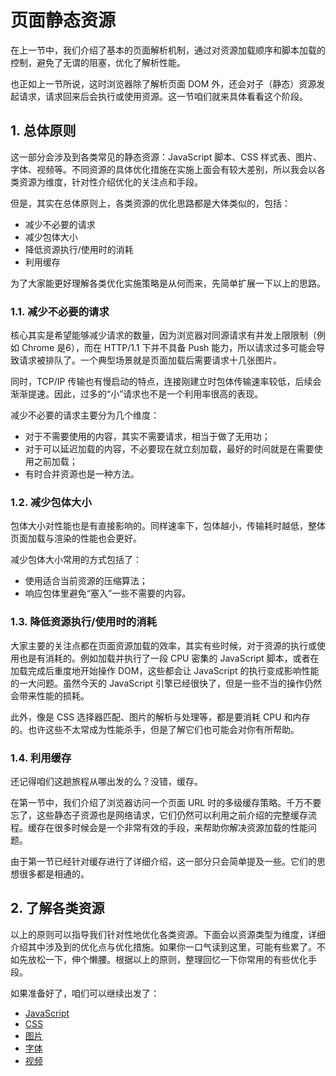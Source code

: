 # 页面静态资源

在上一节中，我们介绍了基本的页面解析机制，通过对资源加载顺序和脚本加载的控制，避免了无谓的阻塞，优化了解析性能。

也正如上一节所说，这时浏览器除了解析页面 DOM 外，还会对子（静态）资源发起请求，请求回来后会执行或使用资源。这一节咱们就来具体看看这个阶段。

## 1. 总体原则

这一部分会涉及到各类常见的静态资源：JavaScript 脚本、CSS 样式表、图片、字体、视频等。不同资源的具体优化措施在实施上面会有较大差别，所以我会以各类资源为维度，针对性介绍优化的关注点和手段。

但是，其实在总体原则上，各类资源的优化思路都是大体类似的，包括：

- 减少不必要的请求
- 减少包体大小
- 降低资源执行/使用时的消耗
- 利用缓存

为了大家能更好理解各类优化实施策略是从何而来，先简单扩展一下以上的思路。

### 1.1. 减少不必要的请求

核心其实是希望能够减少请求的数量，因为浏览器对同源请求有并发上限限制（例如 Chrome 是6），而在 HTTP/1.1 下并不具备 Push 能力，所以请求过多可能会导致请求被排队了。一个典型场景就是页面加载后需要请求十几张图片。

同时，TCP/IP 传输也有慢启动的特点，连接刚建立时包体传输速率较低，后续会渐渐提速。因此，过多的“小”请求也不是一个利用率很高的表现。

减少不必要的请求主要分为几个维度：

- 对于不需要使用的内容，其实不需要请求，相当于做了无用功；
- 对于可以延迟加载的内容，不必要现在就立刻加载，最好的时间就是在需要使用之前加载；
- 有时合并资源也是一种方法。

### 1.2. 减少包体大小

包体大小对性能也是有直接影响的。同样速率下，包体越小，传输耗时越低，整体页面加载与渲染的性能也会更好。

减少包体大小常用的方式包括了：

- 使用适合当前资源的压缩算法；
- 响应包体里避免“塞入”一些不需要的内容。

### 1.3. 降低资源执行/使用时的消耗

大家主要的关注点都在页面资源加载的效率，其实有些时候，对于资源的执行或使用也是有消耗的。例如加载并执行了一段 CPU 密集的 JavaScript 脚本，或者在加载完成后重度地开始操作 DOM，这些都会让 JavaScript 的执行变成影响性能的一大问题。虽然今天的 JavaScript 引擎已经很快了，但是一些不当的操作仍然会带来性能的损耗。

此外，像是 CSS 选择器匹配、图片的解析与处理等，都是要消耗 CPU 和内存的。也许这些不太常成为性能杀手，但是了解它们也可能会对你有所帮助。

### 1.4. 利用缓存

还记得咱们这趟旅程从哪出发的么？没错，缓存。

在第一节中，我们介绍了浏览器访问一个页面 URL 时的多级缓存策略。千万不要忘了，这些静态子资源也是网络请求，它们仍然可以利用之前介绍的完整缓存流程。缓存在很多时候会是一个非常有效的手段，来帮助你解决资源加载的性能问题。

由于第一节已经针对缓存进行了详细介绍，这一部分只会简单提及一些。它们的思想很多都是相通的。

## 2. 了解各类资源

以上的原则可以指导我们针对性地优化各类资源。下面会以资源类型为维度，详细介绍其中涉及到的优化点与优化措施。如果你一口气读到这里，可能有些累了。不如先放松一下，伸个懒腰。根据以上的原则，整理回忆一下你常用的有些优化手段。

如果准备好了，咱们可以继续出发了：

- [JavaScript](./javascript.md)
- [CSS](./css.md)
- [图片](./image.md)
- [字体](./font.md)
- [视频](./video.md)
